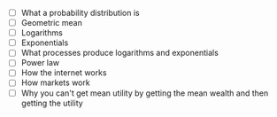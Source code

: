 - [ ] What a probability distribution is
- [ ] Geometric mean
- [ ] Logarithms
- [ ] Exponentials
- [ ] What processes produce logarithms and exponentials
- [ ] Power law
- [ ] How the internet works
- [ ] How markets work
- [ ] Why you can't get mean utility by getting the mean wealth and then getting the utility
